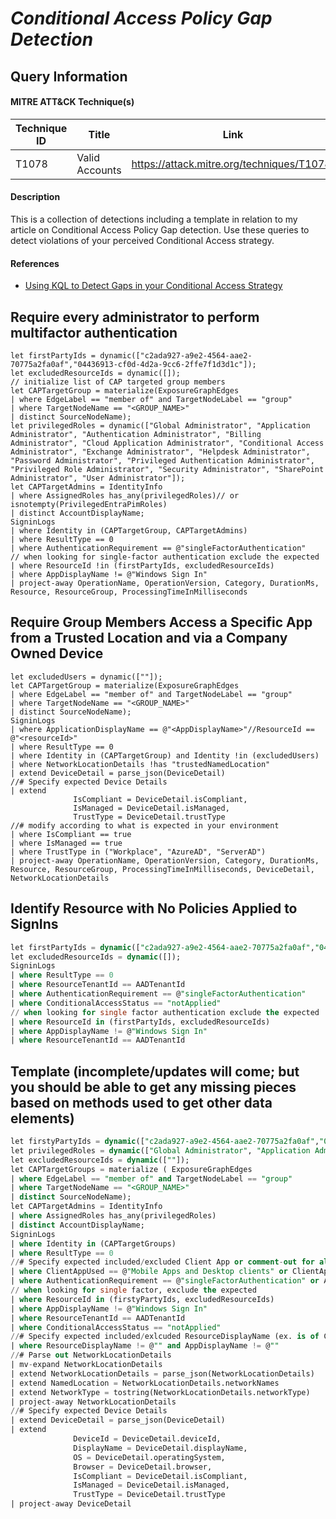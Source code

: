 # *Conditional Access Policy Gap Detection*

## Query Information

#### MITRE ATT&CK Technique(s)

| Technique ID | Title    | Link    |
| ---  | --- | --- |
| T1078 |	Valid Accounts | https://attack.mitre.org/techniques/T1078/ |

#### Description
This is a collection of detections including a template in relation to my article on Conditional Access Policy Gap detection.
Use these queries to detect violations of your perceived Conditional Access strategy.

#### References
- [Using KQL to Detect Gaps in your Conditional Access Strategy](https://attackthesoc.com/posts/detect-cap-gaps/)

## Require every administrator to perform multifactor authentication
```KQL
let firstPartyIds = dynamic(["c2ada927-a9e2-4564-aae2-70775a2fa0af","04436913-cf0d-4d2a-9cc6-2ffe7f1d3d1c"]);
let excludedResourceIds = dynamic([]);
// initialize list of CAP targeted group members
let CAPTargetGroup = materialize(ExposureGraphEdges
| where EdgeLabel == "member of" and TargetNodeLabel == "group"
| where TargetNodeName == "<GROUP_NAME>"
| distinct SourceNodeName);
let privilegedRoles = dynamic(["Global Administrator", "Application Administrator", "Authentication Administrator", "Billing Administrator", "Cloud Application Administrator", "Conditional Access Administrator", "Exchange Administrator", "Helpdesk Administrator", "Password Administrator", "Privileged Authentication Administrator", "Privileged Role Administrator", "Security Administrator", "SharePoint Administrator", "User Administrator"]);
let CAPTargetAdmins = IdentityInfo
| where AssignedRoles has_any(privilegedRoles)// or isnotempty(PrivilegedEntraPimRoles)
| distinct AccountDisplayName;
SigninLogs
| where Identity in (CAPTargetGroup, CAPTargetAdmins)
| where ResultType == 0
| where AuthenticationRequirement == @"singleFactorAuthentication"
// when looking for single-factor authentication exclude the expected
| where ResourceId !in (firstPartyIds, excludedResourceIds)
| where AppDisplayName != @"Windows Sign In"
| project-away OperationName, OperationVersion, Category, DurationMs, Resource, ResourceGroup, ProcessingTimeInMilliseconds
```

## Require Group Members Access a Specific App from a Trusted Location and via a Company Owned Device
```KQL
let excludedUsers = dynamic([""]);
let CAPTargetGroup = materialize(ExposureGraphEdges
| where EdgeLabel == "member of" and TargetNodeLabel == "group"
| where TargetNodeName == "<GROUP_NAME>"
| distinct SourceNodeName);
SigninLogs
| where ApplicationDisplayName == @"<AppDisplayName>"//ResourceId == @"<resourceId>"
| where ResultType == 0
| where Identity in (CAPTargetGroup) and Identity !in (excludedUsers)
| where NetworkLocationDetails !has "trustedNamedLocation"
| extend DeviceDetail = parse_json(DeviceDetail)
//# Specify expected Device Details
| extend
              IsCompliant = DeviceDetail.isCompliant,
              IsManaged = DeviceDetail.isManaged,
              TrustType = DeviceDetail.trustType
//# modify according to what is expected in your environment
| where IsCompliant == true
| where IsManaged == true              
| where TrustType in ("Workplace", "AzureAD", "ServerAD")
| project-away OperationName, OperationVersion, Category, DurationMs, Resource, ResourceGroup, ProcessingTimeInMilliseconds, DeviceDetail, NetworkLocationDetails
```

## Identify Resource with No Policies Applied to SignIns
```SQL
let firstPartyIds = dynamic(["c2ada927-a9e2-4564-aae2-70775a2fa0af","04436913-cf0d-4d2a-9cc6-2ffe7f1d3d1c"]);
let excludedResourceIds = dynamic([]);
SigninLogs
| where ResultType == 0
| where ResourceTenantId == AADTenantId
| where AuthenticationRequirement == @"singleFactorAuthentication"
| where ConditionalAccessStatus == "notApplied"
// when looking for single factor authentication exclude the expected
| where ResourceId in (firstPartyIds, excludedResourceIds)
| where AppDisplayName != @"Windows Sign In"
| where ResourceTenantId == AADTenantId
```

## Template (incomplete/updates will come; but you should be able to get any missing pieces based on methods used to get other data elements)
```SQL
let firstyPartyIds = dynamic(["c2ada927-a9e2-4564-aae2-70775a2fa0af","04436913-cf0d-4d2a-9cc6-2ffe7f1d3d1c"]);
let privilegedRoles = dynamic(["Global Administrator", "Application Administrator", "Authentication Administrator", "Billing Administrator", "Cloud Application Administrator", "Conditional Access Administrator", "Exchange Administrator", "Helpdesk Administrator", "Password Administrator", "Privileged Authentication Administrator", "Privileged Role Administrator", "Security Administrator", "SharePoint Administrator", "User Administrator"]);
let excludedResourceIds = dynamic([""]);
let CAPTargetGroups = materialize ( ExposureGraphEdges
| where EdgeLabel == "member of" and TargetNodeLabel == "group"
| where TargetNodeName == "<GROUP_NAME>"
| distinct SourceNodeName);
let CAPTargetAdmins = IdentityInfo
| where AssignedRoles has_any(privilegedRoles)
| distinct AccountDisplayName;
SigninLogs
| where Identity in (CAPTargetGroups)
| where ResultType == 0
//# Specify expected included/excluded Client App or comment-out for all
| where ClientAppUsed == @"Mobile Apps and Desktop clients" or ClientAppUsed == @"Browser"
| where AuthenticationRequirement == @"singleFactorAuthentication" or AuthenticationRequirement == @"multiFactorAuthentication"
// when looking for single factor, exclude the expected
| where ResourceId in (firstyPartyIds, excludedResourceIds)
| where AppDisplayName != @"Windows Sign In"
| where ResourceTenantId == AADTenantId
| where ConditionalAccessStatus == "notApplied"
//# Specify expected included/exlcuded ResourceDisplayName (ex. is of CAP excluded apps)
| where ResourceDisplayName != @"" and AppDisplayName != @""
//# Parse out NetworkLocationDetails
| mv-expand NetworkLocationDetails
| extend NetworkLocationDetails = parse_json(NetworkLocationDetails)
| extend NamedLocation = NetworkLocationDetails.networkNames
| extend NetworkType = tostring(NetworkLocationDetails.networkType)
| project-away NetworkLocationDetails
//# Specify expected Device Details
| extend DeviceDetail = parse_json(DeviceDetail)
| extend
              DeviceId = DeviceDetail.deviceId,
              DisplayName = DeviceDetail.displayName,
              OS = DeviceDetail.operatingSystem,
              Browser = DeviceDetail.browser,
              IsCompliant = DeviceDetail.isCompliant,
              IsManaged = DeviceDetail.isManaged,
              TrustType = DeviceDetail.trustType
| project-away DeviceDetail
```
